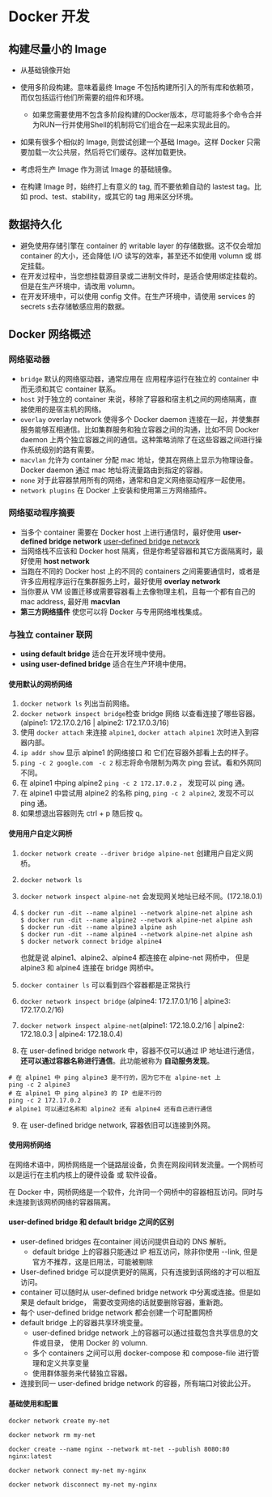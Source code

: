 # Docker 开发

## 构建尽量小的 Image

+ 从基础镜像开始
+ 使用多阶段构建。意味着最终 Image 不包括构建所引入的所有库和依赖项，而仅包括运行他们所需要的组件和环境。
    + 如果您需要使用不包含多阶段构建的Docker版本，尽可能将多个命令合并为RUN一行并使用Shell的机制将它们组合在一起来实现此目的。
+ 如果有很多个相似的 Image, 则尝试创建一个基础 Image。这样 Docker 只需要加载一次公共层，然后将它们缓存。这样加载更快。

+ 考虑将生产 Image 作为测试 Image 的基础镜像。
+ 在构建 Image 时，始终打上有意义的 tag, 而不要依赖自动的 lastest tag。比如 prod、test、stability，或其它的 tag 用来区分环境。

## 数据持久化

+ 避免使用存储引擎在 container 的 writable layer 的存储数据。这不仅会增加 container 的大小，还会降低 I/O 读写的效率，甚至还不如使用 volumn 或 绑定挂载。
+ 在开发过程中，当您想挂载源目录或二进制文件时，是适合使用绑定挂载的。但是在生产环境中，请改用 volumn。
+ 在开发环境中，可以使用 config 文件。在生产环境中，请使用 services 的 secrets s去存储敏感应用的数据。

## Docker 网络概述

### 网络驱动器

+ `bridge` 默认的网络驱动器，通常应用在 应用程序运行在独立的 container 中而无须和其它 container 联系。
+ `host` 对于独立的 container 来说，移除了容器和宿主机之间的网络隔离，直接使用的是宿主机的网络。
+ `overlay` overlay network 使得多个 Docker  daemon 连接在一起，并使集群服务能够互相通信。比如集群服务和独立容器之间的沟通，比如不同 Docker daemon 上两个独立容器之间的通信。这种策略消除了在这些容器之间进行操作系统级别的路有需要。
+ `macvlan` 允许为 container 分配 mac 地址，使其在网络上显示为物理设备。Docker daemon 通过 mac 地址将流量路由到指定的容器。
+ `none` 对于此容器禁用所有的网络，通常和自定义网络驱动程序一起使用。
+ `network plugins` 在 Docker 上安装和使用第三方网络插件。

### 网络驱动程序摘要

+ 当多个 container 需要在 Docker host 上进行通信时，最好使用 **user-defined bridge network** [user-defined bridge network](https://docs.docker.com/network/network-tutorial-standalone/)
+ 当网络栈不应该和 Docker host 隔离，但是你希望容器和其它方面隔离时，最好使用 **host network** 
+ 当跑在不同的 Docker host 上的不同的 containers 之间需要通信时，或者是许多应用程序运行在集群服务上时，最好使用 **overlay network**
+ 当你要从 VM 设置迁移或需要容器看上去像物理主机，且每一个都有自己的 mac address, 最好用 **macvlan**
+ **第三方网络插件** 使您可以将 Docker 与专用网络堆栈集成。

### 与独立 container 联网

+ **using default bridge** 适合在开发环境中使用。
+ **using user-defined bridge** 适合在生产环境中使用。

#### 使用默认的网桥网络

1. `docker network ls` 列出当前网络。
2. `docker network inspect bridge`检查 bridge 网络 以查看连接了哪些容器。(alpine1: 172.17.0.2/16 | alpine2: 172.17.0.3/16)
3. 使用 `docker attach` 来连接 `alpine1`, `docker attach alpine1` 次时进入到容器内部。
4. `ip addr show` 显示 alpine1 的网络接口 和 它们在容器外部看上去的样子。
5. `ping -c 2 google.com `  `-c 2` 标志将命令限制为两次 ping 尝试。看和外网同不同。
6. 在 alpine1 中ping alpine2 `ping -c 2 172.17.0.2` ， 发现可以 ping 通。
7. 在 alpine1 中尝试用 alpine2 的名称 ping, `ping -c 2 alpine2`, 发现不可以 ping 通。
8. 如果想退出容器则先 ctrl + p 随后按 q。

#### 使用用户自定义网桥

1. `docker network create --driver bridge alpine-net` 创建用户自定义网桥。

2. `docker network ls` 

3. `docker network inspect alpine-net` 会发现网关地址已经不同。(172.18.0.1)

4. ```shell
   $ docker run -dit --name alpine1 --network alpine-net alpine ash
   $ docker run -dit --name alpine2 --network alpine-net alpine ash
   $ docker run -dit --name alpine3 alpine ash
   $ docker run -dit --name alpine4 --network alpine-net alpine ash
   $ docker network connect bridge alpine4
   ```

   也就是说 alpine1、alpine2、alpine4 都连接在 alpine-net 网桥中， 但是 alpine3 和 alpine4 连接在 bridge 网桥中。

5. `docker container ls` 可以看到四个容器都是正常执行

6. `docker network inspect bridge` (alpine4: 172.17.0.1/16 | alpine3: 172.17.0.2/16)

7. `docker network inspect alpine-net`(alpine1: 172.18.0.2/16 | alpine2: 172.18.0.3 | alpine4: 172.18.0.4)

8.  在 user-defined bridge network 中，容器不仅可以通过 IP 地址进行通信，**还可以通过容器名称进行通信**。此功能被称为 **自动服务发现**。

   ```shell
   # 在 alpine1 中 ping alpine3 是不行的，因为它不在 alpine-net 上
   ping -c 2 alpine3
   # 在 alpine1 中 ping alpine3 的 IP 也是不行的
   ping -c 2 172.17.0.2
   # alpine1 可以通过名称和 alpine2 还有 alpine4 还有自己进行通信
   ```

9. 在 user-defined bridge network, 容器依旧可以连接到外网。

#### 使用网桥网络

在网络术语中，网桥网络是一个链路层设备，负责在网段间转发流量。一个网桥可以是运行在主机内核上的硬件设备 或 软件设备。

在 Docker 中，网桥网络是一个软件，允许同一个网桥中的容器相互访问。同时与未连接到该网桥网络的容器隔离。

#### user-defined bridge 和 default bridge 之间的区别

+ user-defined bridges 在container 间访问提供自动的 DNS 解析。
  + default bridge 上的容器只能通过 IP 相互访问，除非你使用 --link, 但是官方不推荐，这是旧用法，可能被剔除
+ User-defined bridge 可以提供更好的隔离，只有连接到该网络的才可以相互访问。
+ container 可以随时从 user-defined bridge network 中分离或连接。但是如果是 default bridge， 需要改变网络的话就要删除容器，重新跑。
+ 每个 user-defined bridge network 都会创建一个可配置网桥
+ default bridge 上的容器共享环境变量。
  + user-defined bridge network 上的容器可以通过挂载包含共享信息的文件或目录， 使用 Docker 的 volumn.
  + 多个 containers 之间可以用 docker-compose 和 compose-file 进行管理和定义共享变量
  + 使用群体服务来代替独立容器。
+ 连接到同一 user-defined bridge network 的容器，所有端口对彼此公开。

#### 基础使用和配置

`docker network create my-net`

`docker network rm my-net`

`docker create --name nginx --network mt-net --publish 8080:80 nginx:latest`

`docker network connect my-net my-nginx`

`docker network disconnect my-net my-nginx`

